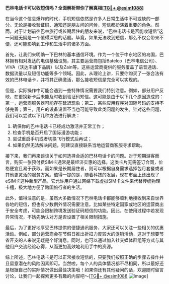 **巴林电话卡可以收短信吗？全面解析带你了解真相[[TG💪+ @esim1088](https://t.me/s/esim1088)]**

在当今这个信息爆炸的时代，手机短信依然是许多人日常生活中不可或缺的一部分。无论是接收验证码、通知还是朋友间的问候，短信都扮演着重要的角色。然而，对于计划前往巴林旅行或长期居住的朋友来说，“巴林电话卡是否能收短信”这一问题无疑是一个值得深思的话题。毕竟，如果无法收到短信，那么不仅会带来不便，还可能影响到工作和生活中的诸多方面。

首先，让我们来明确一下巴林的基本通信环境。作为一个位于中东地区的岛国，巴林拥有相对发达的电信基础设施，其主要运营商包括Batelco（巴林电信公司）、VIVA（沃达丰旗下品牌）以及Zain等。这些运营商提供的服务覆盖了语音通话、数据流量以及短信功能等多个领域。因此，从理论上讲，只要你购买了一张合法有效的巴林电话卡，并将其正确激活，那么接收短信是完全可以实现的。

但是，实际操作中可能会遇到一些特殊情况需要我们特别注意。例如，部分用户反映，在更换新卡后未能及时收到验证码短信。这可能是由于以下几个原因造成的：第一，运营商服务器可能存在延迟现象；第二，某些应用程序对国际号码的支持不够完善；第三，用户的设备设置不当也可能导致此类问题的发生。针对这些问题，我们可以尝试以下几种方法进行解决：

1. 确保你的巴林电话卡已经成功激活并正常工作；
2. 检查手机是否开启了国际漫游功能；
3. 尝试重启手机或者切换飞行模式后再试；
4. 如果仍然无法解决问题，则建议直接联系当地运营商客服寻求帮助。

接下来，我们再来谈谈关于如何选择合适的巴林电话卡的问题。对于短期游客而言，购买一张预付费SIM卡通常是最经济实惠的选择。这类卡片无需签订合同，价格便宜且易于获取。而如果是长期居住者，则可以根据自身需求选择包月套餐或者其他更灵活的服务方案。值得一提的是，随着科技的发展，现在市面上还出现了eSIM卡这种新型产品，它允许用户通过网络下载虚拟SIM卡文件来代替传统物理卡槽，极大地方便了跨国旅行者的生活。

此外，值得注意的是，虽然大多数情况下巴林电话卡都能够顺利地接收到来自世界各地的短信，但也有少数例外情况需要注意。比如某些特定国家或地区的运营商出于安全考虑，可能会限制跨境发送验证码短信的功能。因此，在使用过程中若发现异常情况，不妨先确认对方是否设置了相关限制措施。

最后，为了更好地享受巴林提供的便捷通讯服务，大家还可以关注一些相关的优惠活动。例如，部分运营商会在节假日推出折扣力度较大的促销活动，这对于想要节省开支的人来说无疑是个好消息。同时，也可以通过加入社交媒体群组等方式与其他用户交流经验心得，从而更加高效地利用手中的资源。

综上所述，巴林电话卡是可以正常接收短信的，只要我们按照正确的步骤去操作并且留意潜在的风险因素即可。当然啦，每个人的具体情况都不尽相同，所以最好还是根据自己的实际情况做出最佳决策哦！如果你还有其他疑问的话，欢迎随时留言讨论，让我们一起探索更多有趣的内容吧～[[TG💪+ @esim1088](https://t.me/s/esim1088) ![Image](https://i.postimg.cc/4NQfJmqS/Snipaste-2025-05-13-00-14-12.png)]